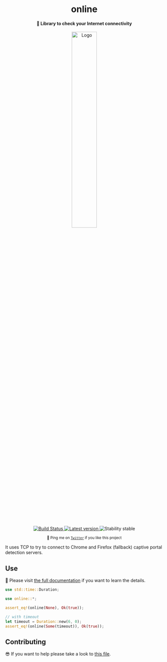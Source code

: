 <h1 align="center">online</h1>

<h4 align="center">
  📶 Library to check your Internet connectivity
</h4>

<div align="center">
  <img alt="Logo" src="https://media.giphy.com/media/pYyFAHLW0zJL2/giphy.gif" width="40%">
</div>

<p align="center">
  <a href="https://travis-ci.org/jesusprubio/online">
    <img alt="Build Status" src="https://travis-ci.org/jesusprubio/online.svg?branch=master">
  </a>
  <a href="https://crates.io/crates/online">
    <img alt="Latest version" src="https://img.shields.io/crates/v/online.svg">
  </a>
  <img alt="Stability stable" src="https://img.shields.io/badge/stability-stable-green.svg">
</p>
<p align="center">
  <sub>🤙 Ping me on <a href="https://twitter.com/jesusprubio"><code>Twitter</code></a> if you like this project</sub>
</p>

It uses TCP to try to connect to Chrome and Firefox (fallback) captive portal detection servers.

## Use

📝 Please visit [the full documentation](https://docs.rs/online) if you want to learn the details.

<!-- cargo-sync-readme start -->

```rust
use std::time::Duration;

use online::*;

assert_eq!(online(None), Ok(true));

// with timeout
let timeout = Duration::new(6, 0);
assert_eq!(online(Some(timeout)), Ok(true));
```

<!-- cargo-sync-readme end -->

## Contributing

😎 If you want to help please take a look to [this file](.github/CONTRIBUTING.md).
